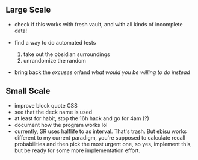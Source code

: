 ## Large Scale

* check if this works with fresh vault, and with all kinds of incomplete data!
* find a way to do automated tests
    1. take out the obsidian surroundings
    2. unrandomize the random

* bring back the *excuses* or/and *what would you be willing to do instead*

## Small Scale

* improve block quote CSS
* see that the deck name is used
* at least for habit, stop the 16h hack and go for 4am (?)
* document how the program works lol
* currently, SR uses halflife to as interval. That's trash. But [ebisu](https://github.com/fasiha/ebisu.js) works different to my current paradigm, you're supposed to calculate recall probabilities and then pick the most urgent one, so yes, implement this, but be ready for some more implementation effort.